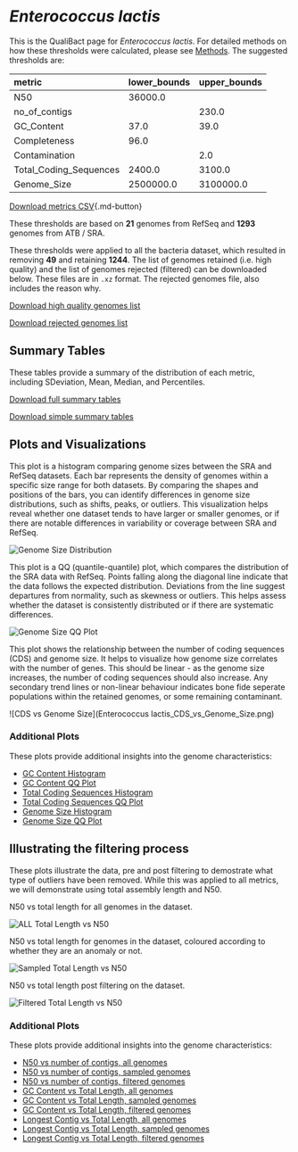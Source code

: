 # *Enterococcus lactis*

This is the QualiBact page for *Enterococcus lactis*. For detailed methods on how these thresholds were calculated, please see [Methods](../../methods.md).
The suggested thresholds are: 

| metric                 | lower_bounds   | upper_bounds   |
|:-----------------------|:---------------|:---------------|
| N50                    | 36000.0        |                |
| no_of_contigs          |                | 230.0          |
| GC_Content             | 37.0           | 39.0           |
| Completeness           | 96.0           |                |
| Contamination          |                | 2.0            |
| Total_Coding_Sequences | 2400.0         | 3100.0         |
| Genome_Size            | 2500000.0      | 3100000.0      |

[Download metrics CSV](Enterococcus_lactis_metrics.csv){.md-button}


These thresholds are based on **21** genomes from RefSeq and **1293** genomes from ATB / SRA.

These thresholds were applied to all the bacteria dataset, which resulted in removing **49** and retaining **1244**.
The list of genomes retained (i.e. high quality) and the list of genomes rejected (filtered) can be downloaded below. These files are in `.xz` format. The rejected genomes file, also includes the reason why.

[Download high quality genomes list](Enterococcus_lactis_high_quality_genomes.csv.xz)


[Download rejected genomes list](Enterococcus_lactis_filtered_out_genomes.csv.xz)



## Summary Tables
These tables provide a summary of the distribution of each metric, including SDeviation, Mean, Median, and Percentiles.

[Download full summary tables](summary.csv)

[Download simple summary tables](selected_summary.csv)

## Plots and Visualizations

This plot is a histogram comparing genome sizes between the SRA and RefSeq datasets. Each bar represents the density of genomes within a specific size range for both datasets. By comparing the shapes and positions of the bars, you can identify differences in genome size distributions, such as shifts, peaks, or outliers. This visualization helps reveal whether one dataset tends to have larger or smaller genomes, or if there are notable differences in variability or coverage between SRA and RefSeq.

![Genome Size Distribution](Genome_Size_refseq_histogram_kde.png)

This plot is a QQ (quantile-quantile) plot, which compares the distribution of the SRA data with RefSeq. Points falling along the diagonal line indicate that the data follows the expected distribution. Deviations from the line suggest departures from normality, such as skewness or outliers. This helps assess whether the dataset is consistently distributed or if there are systematic differences.

![Genome Size QQ Plot](Genome_Size_refseq_qqplot.png)

This plot shows the relationship between the number of coding sequences (CDS) and genome size. It helps to visualize how genome size correlates with the number of genes. This should be linear - as the genome size increases, the number of coding sequences should also increase. Any secondary trend lines or non-linear behaviour indicates bone fide seperate populations within the retained genomes, or some remaining contaminant. 

![CDS vs Genome Size](Enterococcus lactis_CDS_vs_Genome_Size.png)

### Additional Plots

These plots provide additional insights into the genome characteristics:

- [GC Content Histogram](GC_Content_refseq_histogram_kde.png)
- [GC Content QQ Plot](GC_Content_refseq_qqplot.png)
- [Total Coding Sequences Histogram](Total_Coding_Sequences_refseq_histogram_kde.png)
- [Total Coding Sequences QQ Plot](Total_Coding_Sequences_refseq_qqplot.png)
- [Genome Size Histogram](Genome_Size_refseq_histogram_kde.png)
- [Genome Size QQ Plot](Genome_Size_refseq_qqplot.png)
## Illustrating the filtering process
These plots illustrate the data, pre and post filtering to demostrate what type of outliers have been removed. While this was applied to all metrics, we will demonstrate using total assembly length and N50.

N50 vs total length for all genomes in the dataset.

![ALL Total Length vs N50](Enterococcus_lactis_all_total_length_N50.png)

N50 vs total length for genomes in the dataset, coloured according to whether they are an anomaly or not.

![Sampled Total Length vs N50](Enterococcus_lactis_sample_total_length_N50.png)

N50 vs total length post filtering on the dataset.

![Filtered Total Length vs N50](Enterococcus_lactis_filt_total_length_N50.png)

### Additional Plots

These plots provide additional insights into the genome characteristics:

- [N50 vs number of contigs, all genomes](Enterococcus_lactis_all_N50_number.png)
- [N50 vs number of contigs, sampled genomes](Enterococcus_lactis_sample_N50_number.png)
- [N50 vs number of contigs, filtered genomes](Enterococcus_lactis_filt_N50_number.png)
- [GC Content vs Total Length, all genomes](Enterococcus_lactis_all_total_length_GC_Content.png)
- [GC Content vs Total Length, sampled genomes](Enterococcus_lactis_sample_total_length_GC_Content.png)
- [GC Content vs Total Length, filtered genomes](Enterococcus_lactis_filt_total_length_GC_Content.png)
- [Longest Contig vs Total Length, all genomes](Enterococcus_lactis_all_total_length_longest.png)
- [Longest Contig vs Total Length, sampled genomes](Enterococcus_lactis_sample_total_length_longest.png)
- [Longest Contig vs Total Length, filtered genomes](Enterococcus_lactis_filt_total_length_longest.png)
